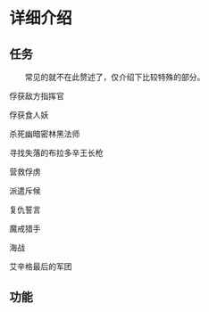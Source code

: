 # 详细介绍

## 任务

　　常见的就不在此赘述了，仅介绍下比较特殊的部分。

俘获敌方指挥官

俘获食人妖

杀死幽暗密林黑法师

寻找失落的布拉多辛王长枪

营救俘虏

派遣斥候

复仇誓言

魔戒猎手

海战

艾辛格最后的军团

## 功能
